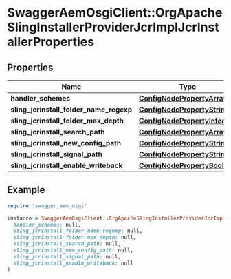 # SwaggerAemOsgiClient::OrgApacheSlingInstallerProviderJcrImplJcrInstallerProperties

## Properties

| Name | Type | Description | Notes |
| ---- | ---- | ----------- | ----- |
| **handler_schemes** | [**ConfigNodePropertyArray**](ConfigNodePropertyArray.md) |  | [optional] |
| **sling_jcrinstall_folder_name_regexp** | [**ConfigNodePropertyString**](ConfigNodePropertyString.md) |  | [optional] |
| **sling_jcrinstall_folder_max_depth** | [**ConfigNodePropertyInteger**](ConfigNodePropertyInteger.md) |  | [optional] |
| **sling_jcrinstall_search_path** | [**ConfigNodePropertyArray**](ConfigNodePropertyArray.md) |  | [optional] |
| **sling_jcrinstall_new_config_path** | [**ConfigNodePropertyString**](ConfigNodePropertyString.md) |  | [optional] |
| **sling_jcrinstall_signal_path** | [**ConfigNodePropertyString**](ConfigNodePropertyString.md) |  | [optional] |
| **sling_jcrinstall_enable_writeback** | [**ConfigNodePropertyBoolean**](ConfigNodePropertyBoolean.md) |  | [optional] |

## Example

```ruby
require 'swagger_aem_osgi'

instance = SwaggerAemOsgiClient::OrgApacheSlingInstallerProviderJcrImplJcrInstallerProperties.new(
  handler_schemes: null,
  sling_jcrinstall_folder_name_regexp: null,
  sling_jcrinstall_folder_max_depth: null,
  sling_jcrinstall_search_path: null,
  sling_jcrinstall_new_config_path: null,
  sling_jcrinstall_signal_path: null,
  sling_jcrinstall_enable_writeback: null
)
```


